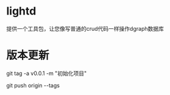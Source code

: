 # lightd
提供一个工具包，让您像写普通的crud代码一样操作dgraph数据库


# 版本更新
git tag -a v0.0.1 -m "初始化项目"

git push origin --tags